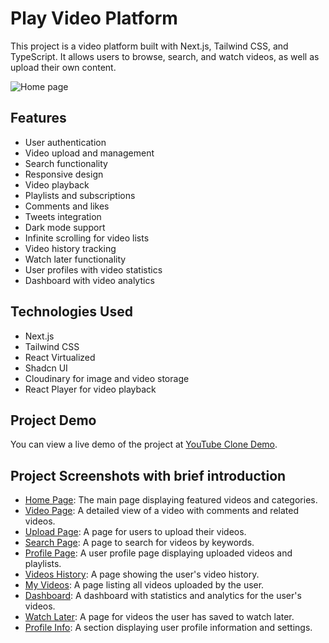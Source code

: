 # Play Video Platform
This project is a video platform built with Next.js, Tailwind CSS, and TypeScript. It allows users to browse, search, and watch videos, as well as upload their own content.

![Home page](https://i.ibb.co/8D7rjT1j/home.png)

## Features
- User authentication
- Video upload and management
- Search functionality
- Responsive design
- Video playback
- Playlists and subscriptions
- Comments and likes
- Tweets integration
- Dark mode support
- Infinite scrolling for video lists
- Video history tracking
- Watch later functionality
- User profiles with video statistics
- Dashboard with video analytics


## Technologies Used
- Next.js
- Tailwind CSS
- React Virtualized
- Shadcn UI
- Cloudinary for image and video storage
- React Player for video playback

## Project Demo
You can view a live demo of the project at [YouTube Clone Demo](https://youtube-clone-demo.vercel.app/).

## Project Screenshots with brief introduction
- [Home Page](https://i.ibb.co/8D7rjT1j/home.png): The main page displaying featured videos and categories.
- [Video Page](https://i.ibb.co/cW802S2/video-details.png ): A detailed view of a video with comments and related videos.
- [Upload Page](https://i.ibb.co/60TTnfhJ/upload-video-modal.png
): A page for users to upload their videos.
- [Search Page](https://i.ibb.co/d01wRL21/search-result.png): A page to search for videos by keywords.
- [Profile Page](https://i.ibb.co/N2cBqb7Y/Profile.png): A user profile page displaying uploaded videos and playlists.
- [Videos History](https://i.ibb.co/jPTjC54t/history.png): A page showing the user's video history.
- [My Videos](https://i.ibb.co/HDS4sKZq/my-videos.png): A page listing all videos uploaded by the user.
- [Dashboard](https://i.ibb.co/LD4fvvwD/dashboard-stats.png): A dashboard with statistics and analytics for the user's videos.
- [Watch Later](https://i.ibb.co/GQqnLg2y/watch-later.png): A page for videos the user has saved to watch later.
- [Profile Info](https://i.ibb.co/ymyLYyxp/profile-info.png): A section displaying user profile information and settings.


